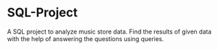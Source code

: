 # SQL-Project
A SQL project to analyze music store data. Find the results of given data with the help of answering the questions using queries.  
